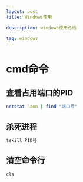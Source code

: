 ```yaml
---
layout: post
title: Windows使用

description: windows使用总结

tag: windows
---   
```


# cmd命令

## 查看占用端口的PID

```bash
netstat -aon | find "端口号"
```

## 杀死进程

```bash
tskill PID号
```

## 清空命令行

```bash
cls
```

